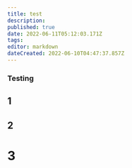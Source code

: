 ```yaml
---
title: test
description: 
published: true
date: 2022-06-11T05:12:03.171Z
tags: 
editor: markdown
dateCreated: 2022-06-10T04:47:37.857Z
---
```


### Testing

## 1

## 2

# 3
